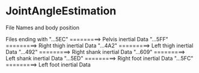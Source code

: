 # JointAngleEstimation

File Names and body position

Files ending with "...5EC" =========> Pelvis inertial Data
                  "...5FF" =========> Right thigh inertial Data
                  "...4A2" =========> Left thigh inertial Data
                  "...492" =========> Right shank inertial Data
                  "...609" =========> Left shank inertial Data
                  "...5ED" =========> Right foot inertial Data
                  "...5FC" =========> Left foot inertial Data

